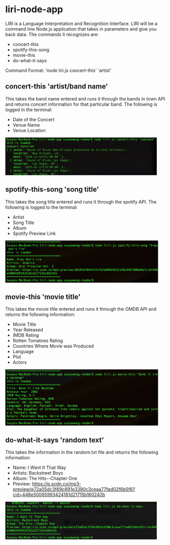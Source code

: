 # liri-node-app

LIRI is a Language Interpretation and Recognition Interface. LIRI will be a command line Node.js application that takes in parameters and give you back data. The commands it recognizes are: 
- concert-this
- spotify-this-song 
- movie-this 
- do-what-it-says

Command Format: 'node liri.js concert-this' 'artist'


## concert-this 'artist/band name'

This takes the band name entered and runs it through the bands in town API and returns concert information for that particular band. The following is logged in the terminal:
- Date of the Concert
- Venue Name
- Venue Location 

![alt text](images/concert-this.gif "Santana Concert Search")

## spotify-this-song 'song title'

This takes the song title entered and runs it through the spotify API. The following is logged to the terminal:
- Artist
- Song Title
- Album
- Spotify Preview Link

![alt text](images/spotify-this-song.gif "Spotify Song Search")

## movie-this 'movie title'

This takes the movie title entered and runs it through the OMDB API and returns the following information:
- Movie Title
- Year Released
- IMDB Rating
- Rotten Tomatoes Rating
- Countries Where Movie was Produced
- Language
- Plot
- Actors

![alt text](images/movie-this.gif "Movie Search")

## do-what-it-says 'random text'

This takes the information in the random.txt file and returns the following information:
- Name: I Want It That Way
- Artists: Backstreet Boys
- Album: The Hits--Chapter One
- Preview: https://p.scdn.co/mp3-preview/e72a05dc3f69c891e3390c3ceaa77fad02f6b5f6?cid=448e50065993424181d21715b160242b

![alt text](images/do-what-it-says.gif "Random Text Search")